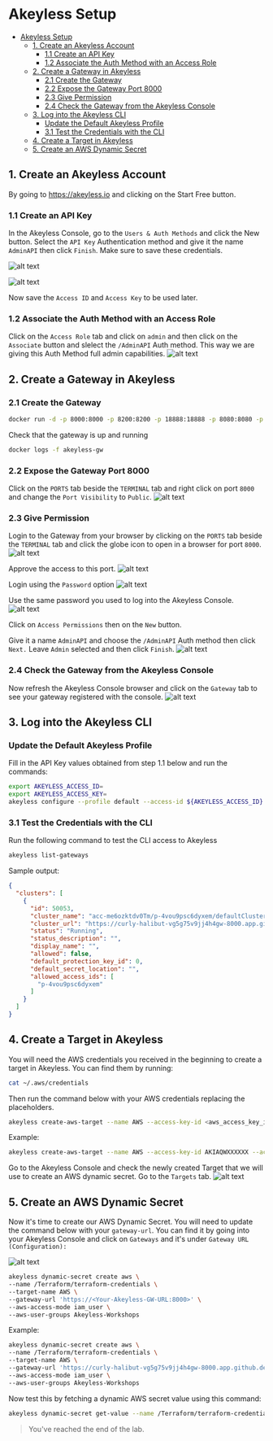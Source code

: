 # Akeyless Setup

- [Akeyless Setup](#akeyless-setup)
  - [1. Create an Akeyless Account](#1-create-an-akeyless-account)
    - [1.1 Create an API Key](#11-create-an-api-key)
    - [1.2 Associate the Auth Method with an Access Role](#12-associate-the-auth-method-with-an-access-role)
  - [2. Create a Gateway in Akeyless](#2-create-a-gateway-in-akeyless)
    - [2.1 Create the Gateway](#21-create-the-gateway)
    - [2.2 Expose the Gateway Port 8000](#22-expose-the-gateway-port-8000)
    - [2.3 Give Permission](#23-give-permission)
    - [2.4 Check the Gateway from the Akeyless Console](#24-check-the-gateway-from-the-akeyless-console)
  - [3. Log into the Akeyless CLI](#3-log-into-the-akeyless-cli)
    - [Update the Default Akeyless Profile](#update-the-default-akeyless-profile)
    - [3.1 Test the Credentials with the CLI](#31-test-the-credentials-with-the-cli)
  - [4. Create a Target in Akeyless](#4-create-a-target-in-akeyless)
  - [5. Create an AWS Dynamic Secret](#5-create-an-aws-dynamic-secret)


## 1. Create an Akeyless Account

By going to https://akeyless.io and clicking on the Start Free button.

### 1.1 Create an API Key

In the Akeyless Console, go to the `Users & Auth Methods` and click the New button. Select the `API Key` Authentication method and give it the name `AdminAPI` then click `Finish`. Make sure to save these credentials.

![alt text](../images/create_api_key.png)

![alt text](../images/create_api_key_auth.png)

Now save the `Access ID` and `Access Key` to be used later.

### 1.2 Associate the Auth Method with an Access Role

Click on the `Access Role` tab and click on `admin` and then click on the `Associate` button and slelect the `/AdminAPI` Auth method. This way we are giving this Auth Method full admin capabilities.
![alt text](../images/access_role_for_auth_method_api_key.png)

## 2. Create a Gateway in Akeyless

### 2.1 Create the Gateway

```bash
docker run -d -p 8000:8000 -p 8200:8200 -p 18888:18888 -p 8080:8080 -p 8081:8081 -p 5696:5696 --name akeyless-gw akeyless/base
```

Check that the gateway is up and running

```bash
docker logs -f akeyless-gw
```

### 2.2 Expose the Gateway Port 8000

Click on the `PORTS` tab beside the `TERMINAL` tab and right click on port `8000` and change the `Port Visibility` to `Public`.
![alt text](../images/port_visibility_public.png)

### 2.3 Give Permission

Login to the Gateway from your browser by clicking on the `PORTS` tab beside the `TERMINAL` tab and click the globe icon to open in a browser for port `8000`. 
![alt text](../images/port_open_gwy.png)

Approve the access to this port.
![alt text](../images/approve_port_access.png)

Login using the `Password` option 
![alt text](../images/change_to_password_for_gw.png)

Use the same password you used to log into the Akeyless Console.
![alt text](../images/gwy_view.png)

Click on `Access Permissions` then on the `New` button.

Give it a name `AdminAPI` and choose the `/AdminAPI` Auth method then click `Next.` Leave `Admin` selected and then click `Finish`.
![alt text](../images/gateway_access_permission.png)

### 2.4 Check the Gateway from the Akeyless Console

Now refresh the Akeyless Console browser and click on the `Gateway` tab to see your gateway registered with the console.
![alt text](../images/console_view_with_gwy.png)

## 3. Log into the Akeyless CLI

### Update the Default Akeyless Profile

Fill in the API Key values obtained from step 1.1 below and run the commands:

```bash
export AKEYLESS_ACCESS_ID=
export AKEYLESS_ACCESS_KEY=
akeyless configure --profile default --access-id ${AKEYLESS_ACCESS_ID} --access-key ${AKEYLESS_ACCESS_KEY}
```

### 3.1 Test the Credentials with the CLI

Run the following command to test the CLI access to Akeyless

```bash
akeyless list-gateways
```

Sample output:
```json
{
  "clusters": [
    {
      "id": 50053,
      "cluster_name": "acc-me6ozktdv0Tm/p-4vou9psc6dyxem/defaultCluster",
      "cluster_url": "https://curly-halibut-vg5g75v9jj4h4gw-8000.app.github.dev",
      "status": "Running",
      "status_description": "",
      "display_name": "",
      "allowed": false,
      "default_protection_key_id": 0,
      "default_secret_location": "",
      "allowed_access_ids": [
        "p-4vou9psc6dyxem"
      ]
    }
  ]
}
```

## 4. Create a Target in Akeyless

You will need the AWS credentials you received in the beginning to create a target in Akeyless. You can find them by running:

```bash
cat ~/.aws/credentials
```

Then run the command below with your AWS credentials replacing the placeholders.
```bash
akeyless create-aws-target --name AWS --access-key-id <aws_access_key_id> --access-key <aws_secret_access_key> --region us-east-1
```

Example:
```bash
akeyless create-aws-target --name AWS --access-key-id AKIAQWXXXXXX --access-key duG1kRDPXXXX --region us-east-1
```

Go to the Akeyless Console and check the newly created Target that we will use to create an AWS dynamic secret. Go to the `Targets` tab.
![alt text](../images/targets.png)

## 5. Create an AWS Dynamic Secret

Now it's time to create our AWS Dynamic Secret. You will need to update the command below with your `gateway-url`. You can find it by going into your Akeyless Console and click on `Gateways` and it's under `Gateway URL (Configuration):`

![alt text](../images/gateway_url.png)

```bash
akeyless dynamic-secret create aws \
--name /Terraform/terraform-credentials \
--target-name AWS \
--gateway-url 'https://<Your-Akeyless-GW-URL:8000>' \
--aws-access-mode iam_user \
--aws-user-groups Akeyless-Workshops
```

Example:

```bash
akeyless dynamic-secret create aws \
--name /Terraform/terraform-credentials \
--target-name AWS \
--gateway-url 'https://curly-halibut-vg5g75v9jj4h4gw-8000.app.github.dev' \
--aws-access-mode iam_user \
--aws-user-groups Akeyless-Workshops
```

Now test this by fetching a dynamic AWS secret value using this command:

```bash
akeyless dynamic-secret get-value --name /Terraform/terraform-credentials
```


> You've reached the end of the lab.
